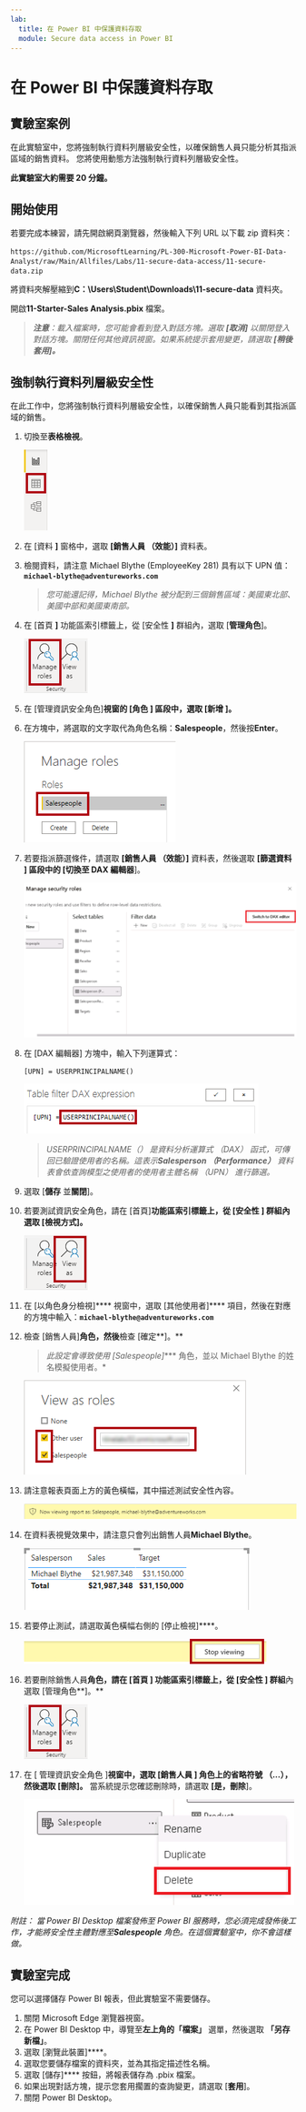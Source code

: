 ```yaml
---
lab:
  title: 在 Power BI 中保護資料存取
  module: Secure data access in Power BI
---
```


# 在 Power BI 中保護資料存取

## 實驗室案例

在此實驗室中，您將強制執行資料列層級安全性，以確保銷售人員只能分析其指派區域的銷售資料。 您將使用動態方法強制執行資料列層級安全性。

**此實驗室大約需要 20 分鐘。**

## 開始使用

若要完成本練習，請先開啟網頁瀏覽器，然後輸入下列 URL 以下載 zip 資料夾：

`https://github.com/MicrosoftLearning/PL-300-Microsoft-Power-BI-Data-Analyst/raw/Main/Allfiles/Labs/11-secure-data-access/11-secure-data.zip`

將資料夾解壓縮到**C：\Users\Student\Downloads\11-secure-data** 資料夾。

開啟**11-Starter-Sales Analysis.pbix** 檔案。

> _**注意**：載入檔案時，您可能會看到登入對話方塊。選取 **[取消]** 以關閉登入對話方塊。關閉任何其他資訊視窗。如果系統提示套用變更，請選取 **[稍後套用]。**_

## 強制執行資料列層級安全性

在此工作中，您將強制執行資料列層級安全性，以確保銷售人員只能看到其指派區域的銷售。

1. 切換至**表格檢視**。

   ![圖片 5701](Linked_image_Files/11-secure-data-access_image20.png)

1. 在 [資料 **]** 窗格中，選取 **[銷售人員 （效能）]** 資料表。

1. 檢閱資料，請注意 Michael Blythe (EmployeeKey 281) 具有以下 UPN 值：**`michael-blythe@adventureworks.com`**
    
    > *您可能還記得，Michael Blythe 被分配到三個銷售區域：美國東北部、美國中部和美國東南部。*

1. 在 [首頁 **]** 功能區索引標籤上，從 [安全性 **]** 群組內，選取 [**管理角色**]。

    ![圖片 5700](Linked_image_Files/11-secure-data-access_image21.png)

1. 在 [管理資訊安全角色]**視窗的 [角色 **]** 區段中，選取 [新增 **]。****

1. 在方塊中，將選取的文字取代為角色名稱：**Salespeople**，然後按**Enter**。

   ![圖片 5703](Linked_image_Files/11-secure-data-access_image23.png)

1. 若要指派篩選條件，請選取 **[銷售人員 （效能）]** 資料表，然後選取 **[篩選資料 **]** 區段中的 [切換至 DAX 編輯器**]。

   ![圖片 5703](Linked_image_Files/11-secure-data-access_image24.png)

1. 在 [DAX 編輯器] 方塊中，輸入下列運算式：

    ```DAX
    [UPN] = USERPRINCIPALNAME()
    ```

   ![圖片 11](Linked_image_Files/11-secure-data-access_image25.png)

    > *USERPRINCIPALNAME（） 是資料分析運算式 （DAX） 函式，可傳回已驗證使用者的名稱。這表示**Salesperson （Performance）** 資料表會依查詢模型之使用者的使用者主體名稱 （UPN） 進行篩選。*

1. 選取 [**儲存** 並**關閉**]。

1. 若要測試資訊安全角色，請在 [首頁]**功能區索引標籤上，從 [安全性 **]** 群組內選取 [**檢視方式**]。**

   ![圖片 5708](Linked_image_Files/11-secure-data-access_image27.png)

1. 在 [以角色身分檢視]**** 視窗中，選取 [其他使用者]**** 項目，然後在對應的方塊中輸入：**`michael-blythe@adventureworks.com`**

1. 檢查 [銷售人員]**角色，然後**檢查 [確定**]。**
    
    > *此設定會導致使用 [Salespeople]**** 角色，並以 Michael Blythe 的姓名模擬使用者。*

   ![圖片 5709](Linked_image_Files/11-secure-data-access_image28.png)

1. 請注意報表頁面上方的黃色橫幅，其中描述測試安全性內容。

   ![圖片 13](Linked_image_Files/11-secure-data-access_image30.png)

1. 在資料表視覺效果中，請注意只會列出銷售人員**Michael Blythe**。

   ![圖片 5713](Linked_image_Files/11-secure-data-access_image31.png)

1. 若要停止測試，請選取黃色橫幅右側的 [停止檢視]****。

   ![圖片 5712](Linked_image_Files/11-secure-data-access_image32.png)

1. 若要刪除銷售人員**角色，請在 [首頁 **]** 功能區索引標籤上，從 [安全性 **]** 群組**內選取 [管理角色**]。**

   ![圖片 16](Linked_image_Files/11-secure-data-access_image33.png)

1. 在 [ 管理資訊安全角色 ]**視窗中，選取 [銷售人員 **]** 角色上的省略符號 （...），然後選取 **[刪除]。**** 當系統提示您確認刪除時，請選取 **[是，刪除**]。

   ![圖片 34](Linked_image_Files/11-secure-data-access_image34.png)

*附註： 當 Power BI Desktop 檔案發佈至 Power BI 服務時，您必須完成發佈後工作，才能將安全性主體對應至**Salespeople** 角色。在這個實驗室中，你不會這樣做。*

## 實驗室完成

您可以選擇儲存 Power BI 報表，但此實驗室不需要儲存。 

1. 關閉 Microsoft Edge 瀏覽器視窗。
1. 在 Power BI Desktop 中，導覽至**左上角的「檔案」** 選單，然後選取 **「另存新檔」**。 
1. 選取 [瀏覽此裝置]****。
1. 選取您要儲存檔案的資料夾，並為其指定描述性名稱。 
1. 選取 [儲存]**** 按鈕，將報表儲存為 .pbix 檔案。 
1. 如果出現對話方塊，提示您套用擱置的查詢變更，請選取 [**套用**]。
1. 關閉 Power BI Desktop。
